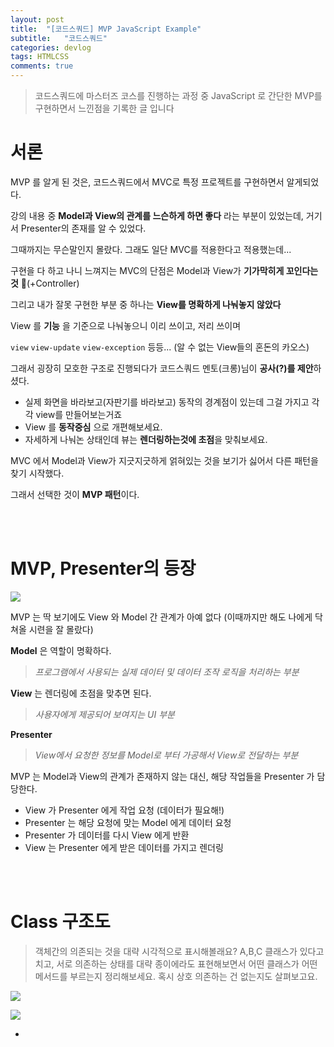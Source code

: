 ```yaml
---
layout: post
title:  "[코드스쿼드] MVP JavaScript Example"
subtitle:   "코드스쿼드"
categories: devlog
tags: HTMLCSS
comments: true
---
```


> 코드스쿼드에 마스터즈 코스를 진행하는 과정 중 JavaScript 로 간단한 MVP를 구현하면서 느낀점을 기록한 글 입니다

# 서론

MVP 를 알게 된 것은, 코드스쿼드에서 MVC로 특정 프로젝트를 구현하면서 알게되었다.

강의 내용 중 **Model과 View의 관계를 느슨하게 하면 좋다** 라는 부분이 있었는데, 거기서 Presenter의 존재를 알 수 있었다.

그때까지는 무슨말인지 몰랐다. 그래도 일단  MVC를 적용한다고 적용했는데...

구현을 다 하고 나니 느껴지는 MVC의 단점은 Model과 View가 **기가막히게 꼬인다는 것** (+Controller)

그리고 내가 잘못 구현한 부분 중 하나는 **View를 명확하게 나눠놓지 않았다**

View 를 **기능** 을 기준으로 나눠놓으니 이리 쓰이고, 저리 쓰이며

`view` `view-update` `view-exception` 등등... (알 수 없는 View들의 혼돈의 카오스)

그래서 굉장히 모호한 구조로 진행되다가 코드스쿼드 멘토(크롱)님이 **공사(?)를 제안**하셨다.

- 실제 화면을 바라보고(자판기를 바라보고) 동작의 경계점이 있는데 그걸 가지고 각각 view를 만들어보는거죠
- View 를 **동작중심** 으로 개편해보세요.
- 자세하게 나눠논 상태인데 뷰는 **렌더링하는것에 초점**을 맞춰보세요.

MVC 에서 Model과 View가 지긋지긋하게 얽혀있는 것을 보기가 싫어서 다른 패턴을 찾기 시작했다.

그래서 선택한 것이 **MVP 패턴**이다.

<br/>

<br/>

# MVP, Presenter의 등장

![](https://i.imgur.com/v4Dcn49.png) 

MVP 는 딱 보기에도 View 와 Model 간 관계가 아예 없다 (이때까지만 해도 나에게 닥쳐올 시련을 잘 몰랐다)

**Model** 은 역할이 명확하다.

> *프로그램에서 사용되는 실제 데이터 및 데이터 조작 로직을 처리하는 부분*

**View** 는 렌더링에 초점을 맞추면 된다.

> *사용자에게 제공되어 보여지는 UI 부분*

**Presenter** 

> *View에서 요청한 정보를 Model로 부터 가공해서 View로 전달하는 부분*

MVP 는 Model과 View의 관계가 존재하지 않는 대신, 해당 작업들을 Presenter 가 담당한다.

- View 가 Presenter 에게 작업 요청 (데이터가 필요해!)
- Presenter 는 해당 요청에 맞는 Model 에게 데이터 요청
- Presenter 가 데이터를 다시 View 에게 반환
- View 는 Presenter 에게 받은 데이터를 가지고 렌더링

<br/>

<br/>

# Class 구조도

> 객체간의 의존되는 것을 대략 시각적으로 표시해볼래요? A,B,C 클래스가 있다고치고, 서로 의존하는 상태를 대략 종이에라도 표현해보면서 어떤 클래스가 어떤 메서드를 부르는지 정리해보세요. 혹시 상호 의존하는 건 없는지도 살펴보고요.

![](https://i.imgur.com/MYPfQTC.png)

![](https://i.imgur.com/LJCf3lB.png)

- 



































